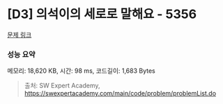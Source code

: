 # [D3] 의석이의 세로로 말해요 - 5356 

[문제 링크](https://swexpertacademy.com/main/code/problem/problemDetail.do?contestProbId=AWVWgkP6sQ0DFAUO) 

### 성능 요약

메모리: 18,620 KB, 시간: 98 ms, 코드길이: 1,683 Bytes



> 출처: SW Expert Academy, https://swexpertacademy.com/main/code/problem/problemList.do